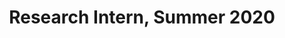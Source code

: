 ---
layout: member
first_name: arushi	
last_name: Upadhyaya
key: Somasekhar
level: intern
title: Research Intern, Summer 2020
start_year: 2020
image: /assets/img/team/placeHolder.png
<!-- now: BS in Computer Science at ??? -->
---